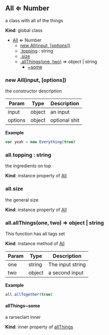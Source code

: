 <a name="All"></a>
## All ⇐ Number
a class with all of the things

**Kind**: global class  

* [All](#All) ⇐ Number
    * [new All(input, [options])](#new_All_new)
    * [.topping](#All+topping) : string
    * [.size](#All+size)
    * [.allThings(one, two)](#BITBUCKET-All#allThings) ⇒ object | string
        * [~some](#All+allThings..some)


<a name="new_All_new"></a>
### new All(input, [options])
the constructor description

  

| Param   | Type   | Description   |
| ------- | ------ | ------------- |
| input   | object | an input      |
| options | object | optional shit |


**Example**
```js
var yeah = new Everything(true)
```


<a name="All+topping"></a>
### all.topping : string
the ingredients on top

**Kind**: instance property of [All](#All)


<a name="All+size"></a>
### all.size
the general size

**Kind**: instance property of [All](#All)


<a name="BITBUCKET-All#allThings"></a>
### all.allThings(one, two) ⇒ object | string
This function has all tags set

**Kind**: instance method of [All](#All)  

| Param | Type   | Description      |
| ----- | ------ | ---------------- |
| one   | string | The input string |
| two   | object | a second input   |


**Example**
```js
all.allTogether(true)
```


<a name="All+allThings..some"></a>
#### allThings~some
a rarseclart inner

**Kind**: inner property of [allThings](#BITBUCKET-All#allThings)


